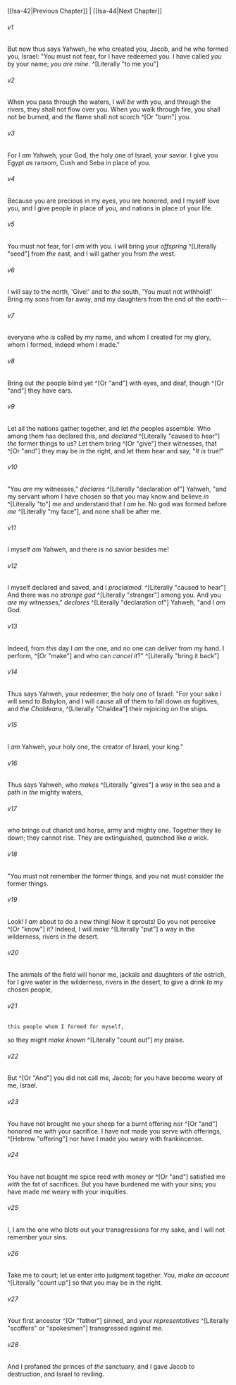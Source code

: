 ﻿---
aliases:
  - Isaiah 43
---

[[Isa-42|Previous Chapter]] | [[Isa-44|Next Chapter]]

###### v1
But now thus says Yahweh,
he who created you, Jacob,
and he who formed you, Israel:
"You must not fear, for I have redeemed you.
I have called _you_ by your name; _you are mine_. ^[Literally "to me you"]

###### v2
When you pass through the waters, I _will be_ with you,
and through the rivers, they shall not flow over you.
When you walk through fire, you shall not be burned,
and _the_ flame shall not scorch ^[Or "burn"] you.

###### v3
For I _am_ Yahweh, your God,
the holy one of Israel, your savior.
I give you Egypt _as_ ransom,
Cush and Seba in place of you.

###### v4
Because you are precious in my eyes,
you are honored, and I myself love you,
and I give people in place of you,
and nations in place of your life.

###### v5
You must not fear,
for I _am_ with you.
I will bring your _offspring_ ^[Literally "seed"] from _the_ east,
and I will gather you from _the_ west.

###### v6
I will say to the north, 'Give!'
and to _the_ south, 'You must not withhold!'
Bring my sons from far away,
and my daughters from the end of the earth--

###### v7
everyone who is called by my name,
and whom I created for my glory,
whom I formed,
indeed whom I made."

###### v8
Bring out _the_ people blind yet ^[Or "and"] with eyes,
and deaf, though ^[Or "and"] they have ears.

###### v9
Let all the nations gather together,
and let _the_ peoples assemble.
Who among them has declared this,
and _declared_ ^[Literally "caused to hear"] _the_ former things to us?
Let them bring ^[Or "give"] their witnesses, that ^[Or "and"] they may be in the right,
and let them hear and say, "_It is_ true!"

###### v10
"You _are_ my witnesses," _declares_ ^[Literally "declaration of"] Yahweh,
"and my servant whom I have chosen
so that you may know and believe _in_ ^[Literally "to"] me
and understand that I _am_ he.
No god was formed before _me_ ^[Literally "my face"],
and none shall be after me.

###### v11
I myself _am_ Yahweh,
and there is no savior besides me!

###### v12
I myself declared and saved,
and I _proclaimed_. ^[Literally "caused to hear"] And there was no _strange god_ ^[Literally "stranger"] among you.
And you _are_ my witnesses," _declares_ ^[Literally "declaration of"] Yahweh,
"and I _am_ God.

###### v13
Indeed, from _this_ day I _am_ the one,
and no one can deliver from my hand.
I perform, ^[Or "make"] and who can _cancel it_?" ^[Literally "bring it back"]

###### v14
Thus says Yahweh, your redeemer,
the holy one of Israel:
"For your sake I will send _to_ Babylon,
and I will cause all of them to fall down _as_ fugitives,
and _the Chaldeans_, ^[Literally "Chaldea"] their rejoicing on the ships.

###### v15
I _am_ Yahweh, your holy one,
the creator of Israel, your king."

###### v16
Thus says Yahweh, who _makes_ ^[Literally "gives"] a way in the sea
and a path in _the_ mighty waters,

###### v17
who brings out chariot and horse,
army and mighty one.
Together they lie down;
they cannot rise.
They are extinguished,
quenched like _a_ wick.

###### v18
"You must not remember _the_ former things,
and you not must consider _the_ former things.

###### v19
Look! I _am_ about to do a new thing! Now it sprouts!
Do you not perceive ^[Or "know"] it?
Indeed, I will _make_ ^[Literally "put"] a way in the wilderness,
rivers in _the_ desert.

###### v20
The animals of the field will honor me,
jackals and daughters of _the_ ostrich,
for I give water in the wilderness,
rivers in _the_ desert,
to give a drink _to_ my chosen people,

###### v21
    this people whom I formed for myself,
so they might _make known_ ^[Literally "count out"] my praise.

###### v22
But ^[Or "And"] you did not call me, Jacob;
for you have become weary of me, Israel.

###### v23
You have not brought me your sheep for a burnt offering
nor ^[Or "and"] honored me _with_ your sacrifice.
I have not made you serve with offerings, ^[Hebrew "offering"]
nor have I made you weary with frankincense.

###### v24
You have not bought me spice reed with money
or ^[Or "and"] satisfied me _with_ the fat of sacrifices.
But you have burdened me with your sins;
you have made me weary with your iniquities.

###### v25
I, I am the one who blots out your transgressions for my sake,
and I will not remember your sins.

###### v26
Take me to court; let us enter into judgment together.
You, _make an account_ ^[Literally "count up"] so that you may be in the right.

###### v27
Your first ancestor ^[Or "father"] sinned,
and your _representatives_ ^[Literally "scoffers" or "spokesmen"] transgressed against me.

###### v28
And I profaned _the_ princes of _the_ sanctuary,
and I gave Jacob to destruction, and Israel to reviling.
